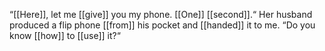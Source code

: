 “[[Here]], let me [[give]] you my phone. [[One]] [[second]].“ Her husband produced a flip phone [[from]] his pocket and [[handed]] it to me. “Do you know [[how]] to [[use]] it?“

